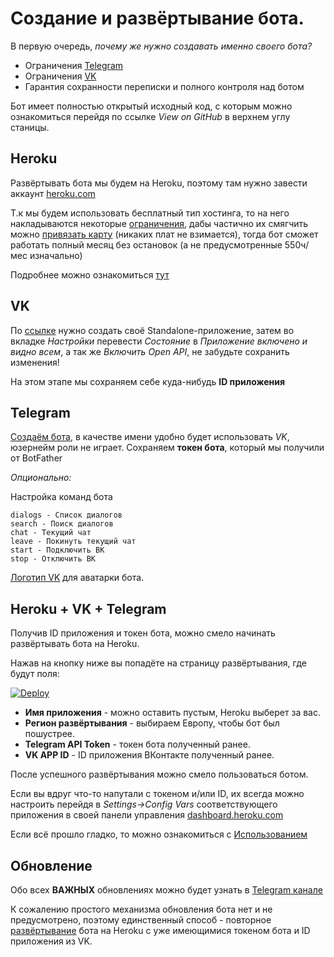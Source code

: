 # Создание и развёртывание бота.

В первую очередь, _почему же нужно создавать именно своего бота?_
- Ограничения <a href="https://core.telegram.org/bots/faq#broadcasting-to-users" target="_blank">Telegram</a>
- Ограничения <a href="https://vk.com/dev/api_requests?f=3.1.%20%D0%A7%D0%B0%D1%81%D1%82%D0%BE%D1%82%
D0%BD%D1%8B%D0%B5%20%D0%BE%D0%B3%D1%80%D0%B0%D0%BD%D0%B8%D1%87%D0%B5%D0%BD%D0%B8%D1%8F" target="_blank">VK</a>
- Гарантия сохранности переписки и полного контроля над ботом

Бот имеет полностью открытый исходный код, с которым можно ознакомиться перейдя по ссылке _View on GitHub_ в верхнем углу станицы.

## Heroku

Развёртывать бота мы будем на Heroku, поэтому там нужно завести аккаунт <a href="https://heroku.com" target="_blank">heroku.com</a>

Т.к мы будем использовать бесплатный тип хостинга, то на него накладываются некоторые <a href="https://devcenter.heroku.com/articles/free-dyno-hours#usage" target="_blank">ограничения</a>, дабы частично их смягчить можно <a href="https://dashboard.heroku.com/account/billing" target="_blank">привязать карту</a> (никаких плат не взимается), тогда бот сможет работать полный месяц без остановок (а не предусмотренные 550ч/мес изначально)

Подробнее можно ознакомиться <a href="https://devcenter.heroku.com/articles/free-dyno-hours" target="_blank">тут</a> 

## VK

По <a href="https://vk.com/editapp?act=create" target="_blank">ссылке</a> нужно создать своё Standalone-приложение, затем во вкладке _Настройки_ перевести _Состояние_ в _Приложение включено и видно всем_, а так же _Включить_ _Open API_, не забудьте сохранить изменения!

На этом этапе мы сохраняем себе куда-нибудь **ID приложения**

## Telegram

<a href="https://t.me/BotFather" target="_blank">Создаём бота</a>, в качестве имени удобно будет использовать _VK_, юзернейм роли не играет. Сохраняем **токен бота**, который мы получили от BotFather

_Опционально:_

Настройка команд бота

```
dialogs - Список диалогов
search - Поиск диалогов
chat - Текущий чат
leave - Покинуть текущий чат
start - Подключить ВК
stop - Отключить ВК
```
[Логотип VK](vklogo.jpg) для аватарки бота.

<h2><a name="heroku--vk--telegram"></a>Heroku + VK + Telegram</h2>
Получив ID приложения и токен бота, можно смело начинать развёртывать бота на Heroku.

Нажав на кнопку ниже вы попадёте на страницу развёртывания, где будут поля:

[![Deploy](https://www.herokucdn.com/deploy/button.svg)](https://heroku.com/deploy?template=https://github.com/Kylmakalle/tgvkbot/tree/master)
- **Имя приложения** - можно оставить пустым, Heroku выберет за вас.
- **Регион развёртывания** - выбираем Европу, чтобы бот был пошустрее.
- **Telegram API Token** - токен бота полученный ранее.
- **VK APP ID** - ID приложения ВКонтакте полученный ранее.



После успешного развёртывания можно смело пользоваться ботом.


Если вы вдруг что-то напутали с токеном и/или ID, их всегда можно настроить перейдя в _Settings->Config Vars_ соответствующего приложения в своей панели управления <a href="https://dashboard.heroku.com/ " target="_blank">dashboard.heroku.com</a>

Если всё прошло гладко, то можно ознакомиться с [Использованием](/tgvkbot/usage/README.md)

## Обновление
Обо всех **ВАЖНЫХ** обновлениях можно будет узнать в <a href="https://t.me/tg_vk" target="_blank">Telegram канале</a>

К сожалению простого механизма обновления бота нет и не предусмотрено, поэтому единственный способ - повторное <a href="#heroku--vk--telegram">развёртывание</a> бота на Heroku с уже имеющимися токеном бота и ID приложения из VK.
